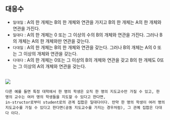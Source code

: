 ## 대응수

- `일대일` : A의 한 개체는 B의 한 개체와 연관을 가지고 B의 한 개체는 A의 한 개체와 연관을 가진다.
- `일대다` : A의 한 개체는 0 또는 그 이상의 수의 B의 개체와 연관을 가진다. 그러나 B의 개체는 A의 한 개체와만 연관을 갖는다.
- `다대일` : A의 한 개체는 B의 한 개체와 연관을 갖는다. 그러나 B의 개체는 A의 0 또는 그 이상의 개체와 연관을 갖는다.
- `다대다` : A의 한 개체는 0또는 그 이상의 B의 개체와 연관을 갖고 B의 한 개체도 0또는 그 이상의 A의 개체와 연관을 갖는다.

<br>

<img src="https://user-images.githubusercontent.com/45676906/95168728-b4af5d80-07ec-11eb-91fb-8f9d7a479a95.png">

<br>

```
다른 예를 들면 특정 대학에서 한 명의 학생은 오직 한 명의 지도교수만 가질 수 있고, 한 명의 교수는 여러 명의 학생들을 지도할 수 있다고 한다면,
in-structor로부터 student로의 관계 집합은 일대다이다. 만약 한 명의 학생이 여러 명의 지도교수를 가질 수 있다고 한다면(공동 지도교수를 가지는 경우처럼), 그 관꼐 집합은 다대다 이다.
```
 

  

